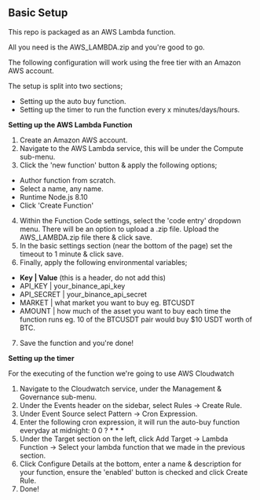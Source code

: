 ## Basic Setup

This repo is packaged as an AWS Lambda function.

All you need is the AWS_LAMBDA.zip and you're good to go. 

The following configuration will work using the free tier with an Amazon AWS account.

The setup is split into two sections;
- Setting up the auto buy function.
- Setting up the timer to run the function every x minutes/days/hours.

 

**Setting up the AWS Lambda Function**

1) Create an Amazon AWS account.
2) Navigate to the AWS Lambda service, this will be under the Compute sub-menu. 
3) Click the 'new function' button & apply the following options;
- Author function from scratch.
- Select a name, any name.
- Runtime Node.js 8.10
- Click 'Create Function'
4) Within the Function Code settings, select the 'code entry' dropdown menu. There will be an option to upload a .zip file. Upload the AWS_LAMBDA.zip file there & click save.
5) In the basic settings section (near the bottom of the page) set the timeout to 1 minute & click save.
6) Finally, apply the following environmental variables;
- **Key | Value** (this is a header, do not add this)
- API_KEY | your_binance_api_key
- API_SECRET | your_binance_api_secret
- MARKET | what market you want to buy eg. BTCUSDT
- AMOUNT | how much of the asset you want to buy each time the function runs eg. 10 of the BTCUSDT pair would buy $10 USDT worth of BTC.
7) Save the function and you're done!

**Setting up the timer**

For the executing of the function we're going to use AWS Cloudwatch
1) Navigate to the Cloudwatch service, under the Management & Governance sub-menu.
2) Under the Events header on the sidebar, select Rules -> Create Rule.
3) Under Event Source select Pattern -> Cron Expression.
4) Enter the following cron expression, it will run the auto-buy function everyday at midnight: 0 0 ? * * * 
5) Under the Target section on the left, click Add Target -> Lambda Function -> Select your lambda function that we made in the previous section.
6) Click Configure Details at the bottom, enter a name & description for your function, ensure the 'enabled' button is checked and click Create Rule.
7) Done!
